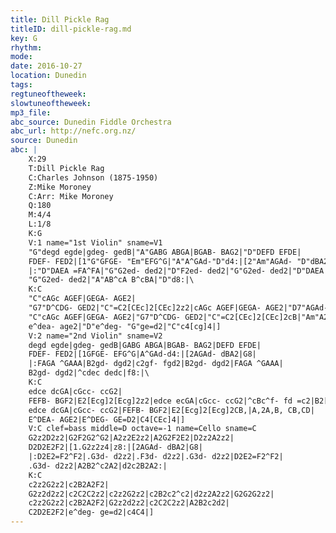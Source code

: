 ```yaml
---
title: Dill Pickle Rag
titleID: dill-pickle-rag.md
key: G
rhythm: 
mode:
date: 2016-10-27
location: Dunedin
tags:
regtuneoftheweek:
slowtuneoftheweek:
mp3_file:
abc_source: Dunedin Fiddle Orchestra
abc_url: http://nefc.org.nz/
source: Dunedin
abc: |
    X:29
    T:Dill Pickle Rag
    C:Charles Johnson (1875-1950)
    Z:Mike Moroney
    C:Arr: Mike Moroney
    Q:180
    M:4/4
    L:1/8
    K:G
    V:1 name="1st Violin" sname=V1
    "G"degd egde|gdeg- gedB|"A"GABG ABGA|BGAB- BAG2|"D"DEFD EFDE|
    FDEF- FED2|[1"G"GFGE- "Em"EFG^G|"A"A^GAd-"D"d4:|[2"Am"AGAd- "D"dBA2|"G"G8|
    |:"D"DAEA =FA^FA|"G"G2ed- ded2|"D"F2ed- ded2|"G"G2ed- ded2|"D"DAEA =FA^FA|
    "G"G2ed- ded2|"A"AB^cA B^cBA|"D"d8:|\
    K:C
    "C"cAGc AGEF|GEGA- AGE2|
    "G7"D^CDG- GED2|"C"=C2[CEc]2[CEc]2z2|cAGc AGEF|GEGA- AGE2|"D7"AGAd- dBA2|"G"G2[GBg]2[GBg]2z2|
    "C"cAGc AGEF|GEGA- AGE2|"G7"D^CDG- GED2|"C"=C2[CEc]2[CEc]2cB|"Am"A2AB cBcd|
    e^dea- age2|"D"e^deg- "G"ge=d2|"C"c4[cg]4|]
    V:2 name="2nd Violin" sname=V2
    degd egde|gdeg- gedB|GABG ABGA|BGAB- BAG2|DEFD EFDE|
    FDEF- FED2|[1GFGE- EFG^G|A^GAd-d4:|[2AGAd- dBA2|G8|
    |:FAGA ^GAAA|B2gd- dgd2|c2gf- fgd2|B2gd- dgd2|FAGA ^GAAA|
    B2gd- dgd2|^cdec dedc|f8:|\
    K:C
    edce dcGA|cGcc- ccG2|
    FEFB- BGF2|E2[Ecg]2[Ecg]2z2|edce ecGA|cGcc- ccG2|^cBc^f- fd =c2|B2[dg]2[dg]2z2|
    edce dcGA|cGcc- ccG2|FEFB- BGF2|E2[Ecg]2[Ecg]2CB,|A,2A,B, CB,CD|
    E^DEA- AGE2|E^DEG- GE=D2|C4[CEc]4|]
    V:C clef=bass middle=D octave=-1 name=Cello sname=C
    G2z2D2z2|G2F2G2^G2|A2z2E2z2|A2G2F2E2|D2z2A2z2|
    D2D2E2F2|[1.G2z2z4|z8:|[2AGAd- dBA2|G8|
    |:D2E2=F2^F2|.G3d- d2z2|.F3d- d2z2|.G3d- d2z2|D2E2=F2^F2|
    .G3d- d2z2|A2B2^c2A2|d2c2B2A2:|
    K:C
    c2z2G2z2|c2B2A2F2|
    G2z2d2z2|c2C2C2z2|c2z2G2z2|c2B2c2^c2|d2z2A2z2|G2G2G2z2|
    c2z2G2z2|c2B2A2F2|G2z2d2z2|c2C2C2z2|A2B2c2d2|
    C2D2E2F2|e^deg- ge=d2|c4C4|]
---
```

